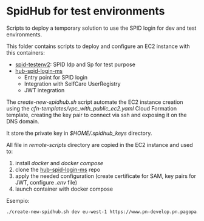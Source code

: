 # SpidHub for test environments

Scripts to deploy a temporary solution to use the SPID login for dev and test environments.

This folder contains scripts to deploy and configure an EC2 instance with this containers:

- [spid-testenv2](https://github.com/italia/spid-testenv2): SPID Idp and Sp for test purpose
- [hub-spid-login-ms](https://github.com/pagopa/hub-spid-login-ms)
  - Entry point for SPID login 
  - Integration with SelfCare UserRegistry
  - JWT integration

The _create-new-spidhub.sh_ script automate the EC2 instance creation using the _cfn-templates/vpc_with_public_ec2.yaml_
Cloud Formation template, creating the key pair to connect via ssh and exposing it on the DNS domain.

It store the private key in _$HOME/.spidhub_keys_ directory.

All file in _remote-scripts_ directory are copied in the EC2 instance and used to:
1. install _docker_ and _docker compose_
2. clone the [hub-spid-login-ms](https://github.com/pagopa/hub-spid-login-ms) repo
3. apply the needed configuration (create certificate for SAM, key pairs for JWT, configure _.env_ file)
4. launch container with docker compose

Esempio:

```bash
./create-new-spidhub.sh dev eu-west-1 https://www.pn-develop.pn.pagopa.it/ <user registry apikey>
```